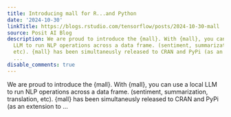 ```yaml
---
title: Introducing mall for R...and Python
date: '2024-10-30'
linkTitle: https://blogs.rstudio.com/tensorflow/posts/2024-10-30-mall
source: Posit AI Blog
description: We are proud to introduce the {mall}. With {mall}, you can use a local
  LLM to run NLP operations across a data frame. (sentiment, summarization, translation,
  etc). {mall} has been simultaneusly released to CRAN and PyPi (as an extension to
  ...
disable_comments: true
---
```

We are proud to introduce the {mall}. With {mall}, you can use a local LLM to run NLP operations across a data frame. (sentiment, summarization, translation, etc). {mall} has been simultaneusly released to CRAN and PyPi (as an extension to ...